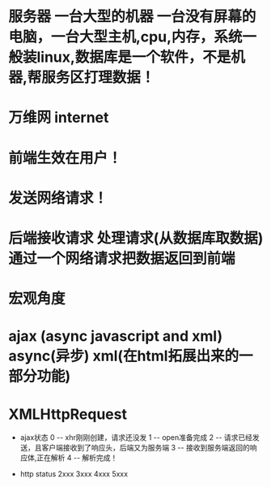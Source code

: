 # 服务器 一台大型的机器 一台没有屏幕的电脑，一台大型主机,cpu,内存，系统一般装linux,数据库是一个软件，不是机器,帮服务区打理数据！
# 万维网 internet
# 前端生效在用户！
# 发送网络请求！ 
# 后端接收请求 处理请求(从数据库取数据) 通过一个网络请求把数据返回到前端
# 宏观角度

# ajax (async javascript and xml) async(异步) xml(在html拓展出来的一部分功能)
# XMLHttpRequest
- ajax状态
0 -- xhr刚刚创建，请求还没发
1 -- open准备完成
2 -- 请求已经发送，且客户端接收到了响应头，后端又为服务端
3 -- 接收到服务端返回的响应体,正在解析
4 -- 解析完成！

- http status
2xxx
3xxx
4xxx
5xxx